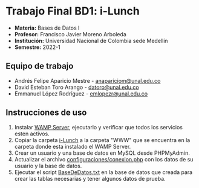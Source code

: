 # Trabajo Final BD1: i-Lunch
- **Materia:** Bases de Datos I
- **Profesor:** Francisco Javier Moreno Arboleda
- **Institución:** Universidad Nacional de Colombia sede Medellín
- **Semestre:** 2022-1

## Equipo de trabajo
- Andrés Felipe Aparicio Mestre - [anapariciom@unal.edu.co](mailto:anapariciom@unal.edu.co)
- David Esteban Toro Arango - [datoro@unal.edu.co](mailto:datoro@unal.edu.co)
- Emmanuel López Rodríguez - [emlopezr@unal.edu.co](mailto:emlopezr@unal.edu.co)

## Instrucciones de uso
1. Instalar [WAMP Server](https://www.wampserver.com/en/), ejecutarlo y verificar que todos los servicios esten activos.
3. Copiar la carpeta [i-Lunch](https://github.com/lopezemmanuel/BD12022-1_TrabajoFinal/tree/main/i-Lunch) a la carpeta "WWW" que se encuentra en la carpeta donde esta instalado el WAMP Server.
4. Crear un usuario y una base de datos en MySQL desde PHPMyAdmin.
5. Actualizar el archivo [configuraciones/conexion.php](https://github.com/lopezemmanuel/BD12022-1_TrabajoFinal/blob/main/i-Lunch/configuraciones/conexion.php) con los datos de su usuario y la base de datos.
6. Ejecutar el script [BaseDeDatos.txt](https://github.com/lopezemmanuel/BD12022-1_TrabajoFinal/blob/main/i-Lunch/BaseDeDatos.txt) en la base de datos que creada para crear las tablas necesarias y tener algunos datos de prueba.
